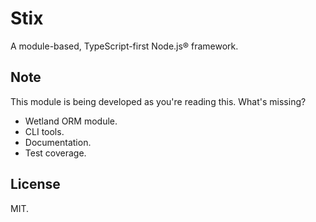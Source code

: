 # Stix

A module-based, TypeScript-first Node.js® framework.

## Note

This module is being developed as you're reading this. What's missing?

- Wetland ORM module.
- CLI tools.
- Documentation.
- Test coverage.

## License

MIT.
